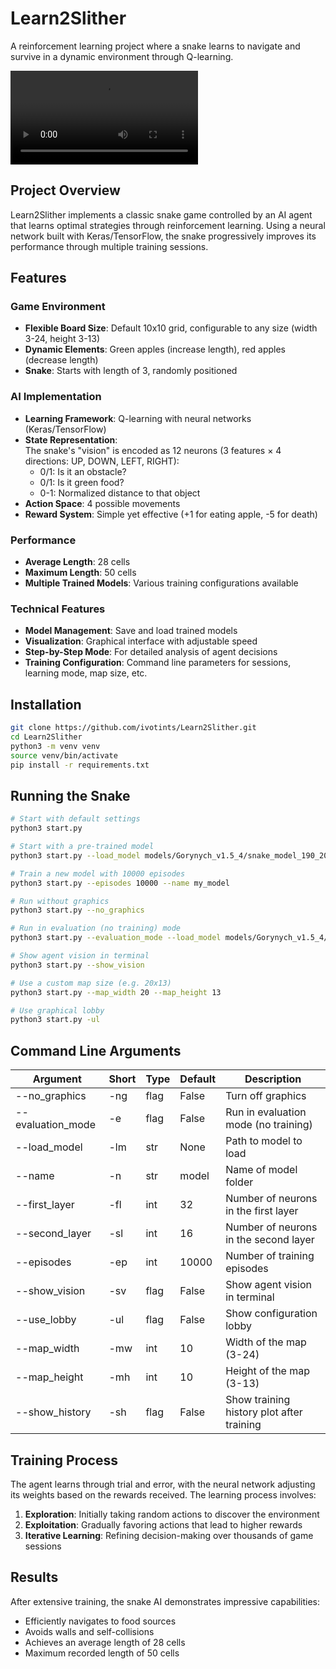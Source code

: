 # Learn2Slither

A reinforcement learning project where a snake learns to navigate and survive in a dynamic environment through Q-learning.

![Learn2Slither Demo](assets/demo.webm)

## Project Overview

Learn2Slither implements a classic snake game controlled by an AI agent that learns optimal strategies through reinforcement learning. Using a neural network built with Keras/TensorFlow, the snake progressively improves its performance through multiple training sessions.

## Features

### Game Environment
- **Flexible Board Size**: Default 10x10 grid, configurable to any size (width 3-24, height 3-13)
- **Dynamic Elements**: Green apples (increase length), red apples (decrease length)
- **Snake**: Starts with length of 3, randomly positioned

### AI Implementation
- **Learning Framework**: Q-learning with neural networks (Keras/TensorFlow)
- **State Representation**:  
  The snake's "vision" is encoded as 12 neurons (3 features × 4 directions: UP, DOWN, LEFT, RIGHT):  
  - 0/1: Is it an obstacle?
  - 0/1: Is it green food?
  - 0-1: Normalized distance to that object
- **Action Space**: 4 possible movements
- **Reward System**: Simple yet effective (+1 for eating apple, -5 for death)

### Performance
- **Average Length**: 28 cells
- **Maximum Length**: 50 cells
- **Multiple Trained Models**: Various training configurations available

### Technical Features
- **Model Management**: Save and load trained models
- **Visualization**: Graphical interface with adjustable speed
- **Step-by-Step Mode**: For detailed analysis of agent decisions
- **Training Configuration**: Command line parameters for sessions, learning mode, map size, etc.

## Installation

```bash
git clone https://github.com/ivotints/Learn2Slither.git
cd Learn2Slither
python3 -m venv venv
source venv/bin/activate
pip install -r requirements.txt
```

## Running the Snake

```bash
# Start with default settings
python3 start.py

# Start with a pre-trained model
python3 start.py --load_model models/Gorynych_v1.5_4/snake_model_190_20250410_15:20.keras

# Train a new model with 10000 episodes
python3 start.py --episodes 10000 --name my_model

# Run without graphics
python3 start.py --no_graphics

# Run in evaluation (no training) mode
python3 start.py --evaluation_mode --load_model models/Gorynych_v1.5_4/snake_model_190_20250410_15:20.keras

# Show agent vision in terminal
python3 start.py --show_vision

# Use a custom map size (e.g. 20x13)
python3 start.py --map_width 20 --map_height 13

# Use graphical lobby
python3 start.py -ul
```

## Command Line Arguments

| Argument                | Short | Type    | Default   | Description                                                         |
|-------------------------|-------|---------|-----------|---------------------------------------------------------------------|
| --no_graphics           | -ng   | flag    | False     | Turn off graphics                                                   |
| --evaluation_mode       | -e    | flag    | False     | Run in evaluation mode (no training)                                |
| --load_model            | -lm   | str     | None      | Path to model to load                                               |
| --name                  | -n    | str     | model     | Name of model folder                                                |
| --first_layer           | -fl   | int     | 32        | Number of neurons in the first layer                                |
| --second_layer          | -sl   | int     | 16        | Number of neurons in the second layer                               |
| --episodes              | -ep   | int     | 10000     | Number of training episodes                                         |
| --show_vision           | -sv   | flag    | False     | Show agent vision in terminal                                       |
| --use_lobby             | -ul   | flag    | False     | Show configuration lobby                                            |
| --map_width             | -mw   | int     | 10        | Width of the map (3-24)                                             |
| --map_height            | -mh   | int     | 10        | Height of the map (3-13)                                            |
| --show_history          | -sh   | flag    | False     | Show training history plot after training                           |

## Training Process

The agent learns through trial and error, with the neural network adjusting its weights based on the rewards received. The learning process involves:

1. **Exploration**: Initially taking random actions to discover the environment
2. **Exploitation**: Gradually favoring actions that lead to higher rewards
3. **Iterative Learning**: Refining decision-making over thousands of game sessions

## Results

After extensive training, the snake AI demonstrates impressive capabilities:
- Efficiently navigates to food sources
- Avoids walls and self-collisions
- Achieves an average length of 28 cells
- Maximum recorded length of 50 cells
